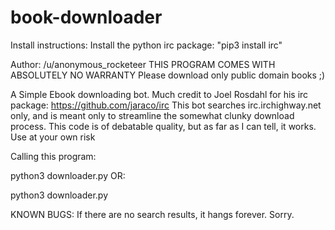 # book-downloader

Install instructions:
Install the python irc package: 
"pip3 install irc"

Author: /u/anonymous_rocketeer
THIS PROGRAM COMES WITH ABSOLUTELY NO WARRANTY
Please download only public domain books ;)

A Simple Ebook downloading bot. 
Much credit to Joel Rosdahl for his irc package:
https://github.com/jaraco/irc
This bot searches irc.irchighway.net only, and is meant only to streamline the somewhat clunky download process. 
This code is of debatable quality, but as far as I can tell, it works.
Use at your own risk

Calling this program:

python3 downloader.py
OR:

python3 downloader.py <nickname> <searchterm>

KNOWN BUGS: If there are no search results, it hangs forever. Sorry.

